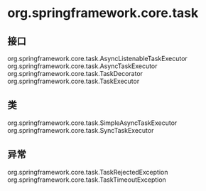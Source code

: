 # org.springframework.core.task

## 接口

org.springframework.core.task.AsyncListenableTaskExecutor
org.springframework.core.task.AsyncTaskExecutor
org.springframework.core.task.TaskDecorator
org.springframework.core.task.TaskExecutor

## 类

org.springframework.core.task.SimpleAsyncTaskExecutor
org.springframework.core.task.SyncTaskExecutor

## 异常

org.springframework.core.task.TaskRejectedException
org.springframework.core.task.TaskTimeoutException




